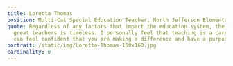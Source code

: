 ```yaml
---
title: Loretta Thomas
position: Multi-Cat Special Education Teacher, North Jefferson Elementary School
quote: Regardless of any factors that impact the education system, the need for
  great teachers is timeless. I personally feel that teaching is a career you
  can feel confident that you are making a difference and have a purpose.
portrait: /static/img/Loretta-Thomas-160x160.jpg
cardinality: 0
---
```

